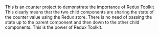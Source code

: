 This is an counter project to demonstrate the importance of Redux Toolkit 
This clearly means that the two child components are sharing the state of the counter value using the Redux store. There is no need of passing the state up to the parent component and then down to the other child components. This is the power of Redux Toolkit.
